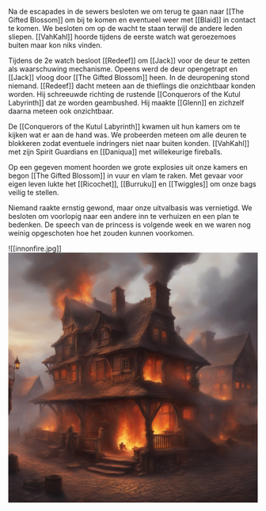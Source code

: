 Na de escapades in de sewers besloten we om terug te gaan naar [[The Gifted Blossom]] om bij te komen en eventueel weer met [[Blaid]] in contact te komen. We besloten om op de wacht te staan terwijl de andere leden sliepen. [[VahKahl]] hoorde tijdens de eerste watch wat geroezemoes buiten maar kon niks vinden.

Tijdens de 2e watch besloot [[Redeef]] om [[Jack]] voor de deur te zetten als waarschuwing mechanisme. Opeens werd de deur opengetrapt en [[Jack]] vloog door [[The Gifted Blossom]] heen. In de deuropening stond niemand. [[Redeef]] dacht meteen aan de thieflings die onzichtbaar konden worden. Hij schreeuwde richting de rustende [[Conquerors of the Kutul Labyrinth]] dat ze worden geambushed. Hij maakte [[Glenn]] en zichzelf daarna meteen ook onzichtbaar. 

De [[Conquerors of the Kutul Labyrinth]] kwamen uit hun kamers om te kijken wat er aan de hand was. We probeerden meteen om alle deuren te blokkeren zodat eventuele indringers niet naar buiten konden. [[VahKahl]] met zijn Spirit Guardians en [[Daniqua]] met willekeurige fireballs.

Op een gegeven moment hoorden we grote explosies uit onze kamers en begon [[The Gifted Blossom]] in vuur en vlam te raken. Met gevaar voor eigen leven lukte het [[Ricochet]], [[Burruku]] en [[Twiggles]] om onze bags veilig te stellen.

Niemand raakte ernstig gewond, maar onze uitvalbasis was vernietigd. We besloten om voorlopig naar een andere inn te verhuizen en een plan te bedenken. De speech van de princess is volgende week en we waren nog weinig opgeschoten hoe het zouden kunnen voorkomen. 

![[innonfire.jpg]]
<img src="/assets/innonfire.jpg"/>

